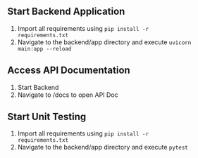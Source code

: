 ## Start Backend Application
1. Import all requirements using <code>pip install -r requirements.txt</code>
2. Navigate to the backend/app directory and execute <code>uvicorn main:app --reload</code>

## Access API Documentation
1. Start Backend
2. Navigate to <host>/docs to open API Doc

## Start Unit Testing
1. Import all requirements using <code>pip install -r requirements.txt</code>
2. Navigate to the backend/app directory and execute <code>pytest</code>